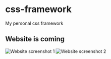 # css-framework
My personal css framework

## Website is coming

![Website screenshot 1](http://i.imgur.com/IymJcPZ.png)
![Website screenshot 2](http://i.imgur.com/7VmY0ot.png)
